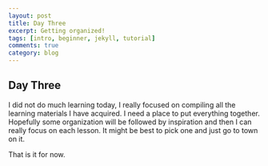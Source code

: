 ```yaml
---
layout: post
title: Day Three
excerpt: Getting organized!
tags: [intro, beginner, jekyll, tutorial]
comments: true
category: blog
---
```


## Day Three

I did not do much learning today, I really focused on compiling all the learning materials I have acquired. I need a place to put everything together. Hopefully some organization will be followed by inspiration and then I can really focus on each lesson. It might be best to pick one and just go to town on it.

That is it for now. 
